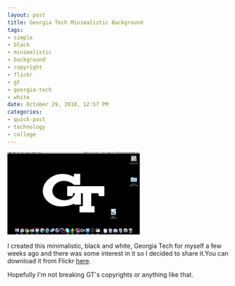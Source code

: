 ```yaml
--- 
layout: post
title: Georgia Tech Minimalistic Background
tags: 
- simple
- black
- minimalistic
- background
- copyright
- flickr
- gt
- georgia-tech
- white
date: October 29, 2010, 12:57 PM
categories: 
- quick-post
- technology
- college
---
```

[![](/files/2010/10/background-300x187.png "GT Desktop")](/files/2010/10/background.png)

I created this minimalistic, black and white, Georgia Tech for myself a few weeks ago and there was some interest in it so I decided to share it.You can download it from Flickr [here](http://www.flickr.com/photos/tannerld/5126446612/).

Hopefully I'm not breaking GT's copyrights or anything like that.
